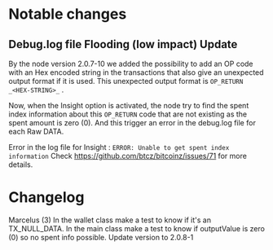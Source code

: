 Notable changes
===============

Debug.log file Flooding (low impact) Update
---------------------------------------------

By the node version 2.0.7-10 we added the possibility to add an OP code with an Hex encoded string in the transactions that also give an unexpected output format if it is used. This unexpected output format is `OP_RETURN _<HEX-STRING>_` .

Now, when the Insight option is activated, the node try to find the spent index information about this `OP_RETURN` code that are not existing as the spent amount is zero (0). And this trigger an error in the debug.log file for each Raw DATA.

Error in the log file for Insight : `ERROR: Unable to get spent index information`
Check https://github.com/btcz/bitcoinz/issues/71 for more details.

Changelog
=========

Marcelus (3)
    In the wallet class make a test to know if it's an TX_NULL_DATA.
    In the main class make a test to know if outputValue is zero (0) so no spent info possible.
    Update version to 2.0.8-1
